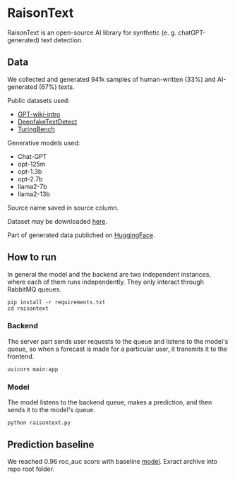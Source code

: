 # RaisonText

RaisonText is an open-source AI library for synthetic (e. g. chatGPT-generated) text detection.

## Data

We collected and generated 941k samples of human-written (33%) and AI-generated (67%) texts.

Public datasets used:

- [GPT-wiki-intro](https://huggingface.co/datasets/aadityaubhat/GPT-wiki-intro)
- [DeepfakeTextDetect](https://github.com/yafuly/DeepfakeTextDetect)
- [TuringBench](https://huggingface.co/datasets/turingbench/TuringBench/tree/main)

Generative models used:

- Chat-GPT
- opt-125m
- opt-1.3b
- opt-2.7b
- llama2-7b
- llama2-13b

Source name saved in source column.

Dataset may be downloaded [here](https://drive.google.com/file/d/1PQxFbcEoH7Md7SM5d8fJv1k1B3sfbG-j/view?usp=sharing).

Part of generated data publiched on [HuggingFace](https://huggingface.co/datasets/yatsy/GPT-wiki-intro-extension).

## How to run

In general the model and the backend are two independent instances, where each of them runs independently. They only interact through RabbitMQ queues.

```
pip install -r requirements.txt
cd raisontext
```

### Backend
The server part sends user requests to the queue and listens to the model's queue, so when a forecast is made for a particular user, it transmits it to the frontend.

```
uvicorn main:app
```

### Model
The model listens to the backend queue, makes a prediction, and then sends it to the model's queue.

```
python raisontext.py
```


## Prediction baseline

We reached 0.96 roc_auc score with baseline [model](https://drive.google.com/file/d/16_QvtMvPr8CtetFDoFIVIYz7alw520ZQ/view?usp=sharing). Exract archive into repo root folder.
